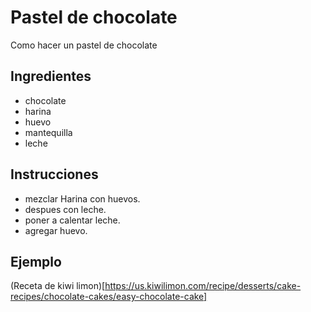 # Pastel de chocolate

Como hacer un pastel de chocolate

## Ingredientes

- chocolate
- harina
- huevo
- mantequilla
- leche

## Instrucciones

- mezclar Harina con huevos.
- despues con leche.
- poner a calentar leche.
- agregar huevo.

## Ejemplo

(Receta de kiwi limon)[https://us.kiwilimon.com/recipe/desserts/cake-recipes/chocolate-cakes/easy-chocolate-cake]
